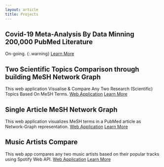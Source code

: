 ```yaml
---
layout: article
title: Projects
---
```

## Covid-19 Meta-Analysis By Data Minning 200,000 PubMed Literature
On-going.
{:.warning}
<a class="button button--primary button--rounded button--xs" href="https://github.com/akshayonly/twohundredthousand-covid-19-literature/">Learn More</a> 

## Two Scientific Topics Comparison through building MeSH Network Graph
This web application Visualise & Compare Any Two Research (Scientific) Topics Based On MeSH Terms.
<a class="button button--primary button--rounded button--xs" href="https://tcmng.herokuapp.com/">Web Application</a> 
<a class="button button--primary button--rounded button--xs" href="https://github.com/akshayonly/tcMNG/">Learn More</a> 

## Single Article MeSH Network Graph
This web application visualizes MeSH terms in a PubMed article as Network-Graph representation.
<a class="button button--primary button--rounded button--xs" href="https://samng.herokuapp.com/">Web Application</a> 
<a class="button button--primary button--rounded button--xs" href="https://github.com/akshayonly/saMNG/">Learn More</a> 

## Music Artists Compare
This web app compares any two music artists based on their popular tracks using Spotify Web API.
<a class="button button--primary button--rounded button--xs" href="https://artist-compare.herokuapp.com/">Web Application</a> 
<a class="button button--primary button--rounded button--xs" href="https://github.com/akshayonly/Artist-Compare/">Learn More</a> 
